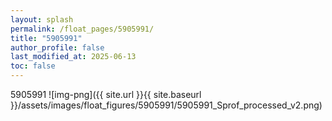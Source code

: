 ```yaml
---
layout: splash
permalink: /float_pages/5905991/
title: "5905991"
author_profile: false
last_modified_at: 2025-06-13
toc: false
---
```

 
5905991
![img-png]({{ site.url }}{{ site.baseurl }}/assets/images/float_figures/5905991/5905991_Sprof_processed_v2.png)
